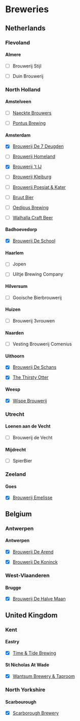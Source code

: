 # Breweries

## Netherlands

### Flevoland

#### Almere

- [ ] Brouwerij Stijl

- [ ] Duin Brouwerij

### North Holland

#### Amstelveen

- [ ] [Naeckte Brouwers](NL/NH/Amstelveen/Naeckte_Brouwers.md)

- [ ] [Pontus Brewing](NL/NH/Amstelveen/Pontus_Brewing.md)

#### Amsterdam

- [x] [Brouwerij De 7 Deugden](NL/NH/Amsterdam/Brouwerij_De_7_Deugden.md)

- [ ] [Brouwerij Homeland](NL/NH/Amsterdam/Brouwerij_Homeland.md)

- [x] [Brouwerij 't IJ](NL/NH/Amsterdam/Brouwerij_t_IJ.md)

- [ ] [Brouwerij Kleiburg](NL/NH/Amsterdam/Brouwerij_Kleiburg.md)

- [ ] [Brouwerij Poesiat & Kater]()

- [ ] [Bruut Bier]()

- [ ] [Oedipus Brewing](NL/NH/Amsterdam/Oedipus_Brewing.md)

- [ ] [Walhalla Craft Beer](NL/NH/Amsterdam/Walhalla_Craft_Beer.md)

#### Badhoevedorp

- [x] [Brouwerij De School](NL/NH/Badhoevedorp/Brouwerij_De_School.md)

#### Haarlem

- [ ] Jopen

- [ ] Uiltje Brewing Company

#### Hilversum

- [ ] Gooische Bierbrouwerij

#### Huizen

- [ ] Brouwerij 3vrouwen

#### Naarden

- [ ] Vesting Brouwerij Comenius

#### Uithoorn

- [x] [Brouwerij De Schans](NL/NH/Uithoorn/Brouwerij_De_Schans.md)

- [x] [The Thirsty Otter](NL/NH/Uithoorn/The_Thirsty_Otter.md)

#### Weesp

- [x] [Wispe Brouwerij](NL/NH/Weesp/Wispe_Brouwerij.md)

### Utrecht

#### Loenen aan de Vecht

- [ ] Brouwerij de Vecht

#### Mijdrecht

- [ ] SpierBier

### Zeeland

#### Goes

- [x] [Brouwerij Emelisse](NL/ZL/Goes/Brouwerij_Emelisse.md)

## Belgium

### Antwerpen

#### Antwerpen

- [x] [Brouwerij De Arend](B/ANT/Antwerpen/Brouwerij_De_Arend.md)

- [x] [Brouwerij De Koninck](B/ANT/Antwerpen/Brouwerij_De_Koninck.md)

### West-Vlaanderen

#### Brugge

- [x] [Brouwerij De Halve Maan](B/WVL/Brugge/Brouwerij_De_Halve_Maan.md)

## United Kingdom

### Kent

#### Eastry

- [x] [Time & Tide Brewing](UK/Kent/Eastry/Time_and_Tide_Brewing.md)

#### St Nicholas At Wade

- [x] [Wantsum Brewery & Taproom](UK/Kent/St_Nicholas_At_Wade/Wantsum_Brewery_and_Taproom.md)

### North Yorkshire

#### Scarbourough

- [x] [Scarborough Brewery]()
